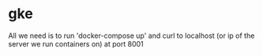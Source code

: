 # gke

All we need is to run
'docker-compose up'
and curl to localhost (or ip of the server we run containers on) at port 8001
